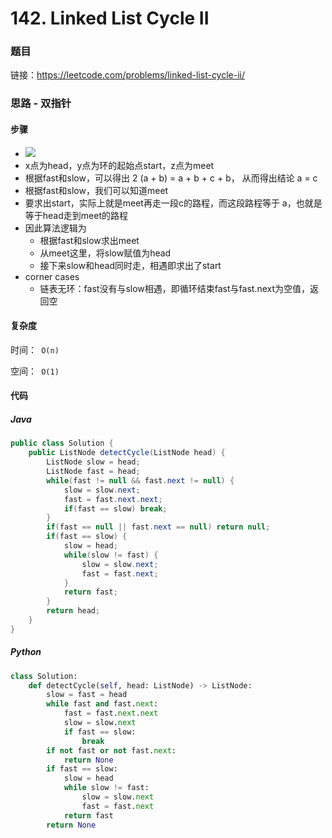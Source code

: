 

# 142. Linked List Cycle II

### 题目

链接：https://leetcode.com/problems/linked-list-cycle-ii/



### 思路 - 双指针

#### 步骤

- ![](https://img-blog.csdn.net/20151009091556303?watermark/2/text/aHR0cDovL2Jsb2cuY3Nkbi5uZXQv/font/5a6L5L2T/fontsize/400/fill/I0JBQkFCMA==/dissolve/70/gravity/SouthEast)
- x点为head，y点为环的起始点start，z点为meet
- 根据fast和slow，可以得出 2 (a + b) = a + b + c + b， 从而得出结论 a = c
- 根据fast和slow，我们可以知道meet
- 要求出start，实际上就是meet再走一段c的路程，而这段路程等于 a，也就是等于head走到meet的路程
- 因此算法逻辑为
  - 根据fast和slow求出meet
  - 从meet这里，将slow赋值为head
  - 接下来slow和head同时走，相遇即求出了start
- corner cases
  - 链表无环：fast没有与slow相遇，即循环结束fast与fast.next为空值，返回空



#### 复杂度

时间：` O(n)`

空间：` O(1)`



#### 代码

##### Java

```java
public class Solution {
    public ListNode detectCycle(ListNode head) {
        ListNode slow = head;
        ListNode fast = head;
        while(fast != null && fast.next != null) {
            slow = slow.next;
            fast = fast.next.next;
            if(fast == slow) break;
        }
        if(fast == null || fast.next == null) return null;
        if(fast == slow) {
            slow = head;
            while(slow != fast) {
                slow = slow.next;
                fast = fast.next;
            }
            return fast;
        }
        return head;
    }
}
```



##### Python

```python
class Solution:
    def detectCycle(self, head: ListNode) -> ListNode:
        slow = fast = head
        while fast and fast.next:
            fast = fast.next.next
            slow = slow.next
            if fast == slow:
                break
        if not fast or not fast.next:
            return None
        if fast == slow:
            slow = head
            while slow != fast:
                slow = slow.next
                fast = fast.next
            return fast
        return None
```

